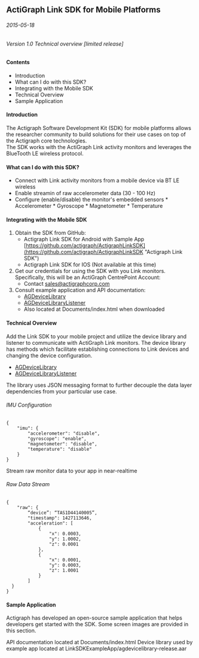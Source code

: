 ## ActiGraph Link SDK for Mobile Platforms ##

###### 2015-05-18
###### Version 1.0 Technical overview [limited release]

####  Contents  ####
- Introduction
- What can I do with this SDK?
- Integrating with the Mobile SDK
- Technical Overview
- Sample Application


#### Introduction ####
The Actigraph Software Development Kit (SDK) for mobile platforms allows the researcher community to build solutions for their use cases on top of the Actigraph core technologies.  
The SDK works with the ActiGraph Link activity monitors and leverages the BlueTooth LE wireless protocol.


#### What can I do with this SDK? ####

- Connect with Link activity monitors from a mobile device via BT LE wireless
- Enable streamin of raw accelerometer data (30 - 100 Hz)
- Configure (enable/disable) the monitor's embedded sensors
       * Accelerometer
       * Gyroscope
       * Magnetometer
       * Temperature

#### Integrating with the Mobile SDK ####


1. Obtain the SDK from GitHub:
	* Actigraph Link SDK for Android with Sample App [https://github.com/actigraph/ActigraphLinkSDK](https://github.com/actigraph/ActigraphLinkSDK "Actigraph Link SDK")
	* Actigraph Link SDK for IOS (Not available at this time)
2. Get our credentials for using the SDK with you Link monitors. Specifically, this will be an ActiGraph CentrePoint Account:
	* Contact sales@actigraphcorp.com
3. Consult example application and API documentation:
	* [AGDeviceLibrary](AGDeviceLibrary.md)
	* [AGDeviceLibraryListener](AGDeviceLibraryListener.md)
	* Also located at Documents/index.html when downloaded


#### Technical Overview ####

Add the Link SDK to your mobile project and utilize the device library and listener to communicate with ActiGraph Link monitors.  The device library has methods which facilitate establishing connections to Link devices and changing the device configuration.

* [AGDeviceLibrary](AGDeviceLibrary.md)
* [AGDeviceLibraryListener](AGDeviceLibraryListener.md)

The library uses JSON messaging format to further decouple the data layer dependencies from your particular use case.

###### IMU Configuration
```
{
    "imu": {
    	"accelerometer": "disable",
        "gyroscope": "enable",
        "magnetometer": "disable",
		"temperature": "disable"
    }
}
```

Stream raw monitor data to your app in near-realtime

###### Raw Data Stream
```
{
    "raw": {
    	“device”: “TAS1D44140005”,
    	"timestamp": 1427113646,
    	"acceleration": [
      		{
        		"x": 0.0003,
        		"y": 1.0002,
        		"z": 0.0001
      		},
      		{
        		"x": 0.0001,
        		"y": 0.0003,
        		"z": 1.0001
      		}
    	]
  }
}
```

#### Sample Application ####

Actigraph has developed an open-source sample application that helps developers get started with the SDK.  Some screen images are provided in this section.



API documentation located at Documents/index.html
Device library used by example app located at LinkSDKExampleApp/agdevicelibrary-release.aar
